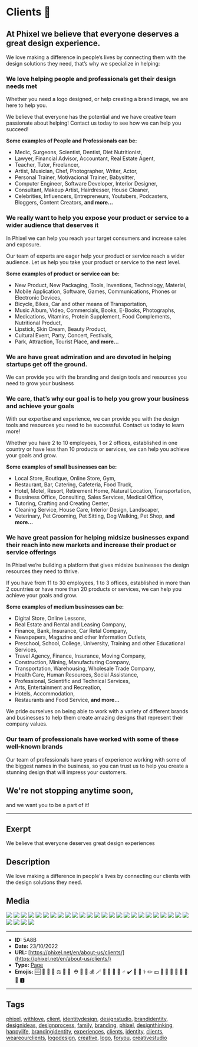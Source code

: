 # Clients 🤝
## At Phixel we believe that everyone deserves a great design experience.

We love making a difference in people’s lives by connecting them with the design solutions they need, that’s why we specialize in helping:

### We love helping people and professionals get their design needs met

Whether you need a logo designed, or help creating a brand image, we are here to help you.

We believe that everyone has the potential and we have creative team passionate about helping! Contact us today to see how we can help you succeed!

**Some examples of People and Professionals can be:**

- Medic, Surgeons, Scientist, Dentist, Diet Nutritionist,
- Lawyer, Financial Advisor, Accountant, Real Estate Agent,
- Teacher, Tutor, Freelancer,
- Artist, Musician, Chef, Photographer, Writer, Actor,
- Personal Trainer, Motivacional Trainer, Babysitter,
- Computer Engineer, Software Developer, Interior Designer,
- Consultant, Makeup Artist, Hairdresser, House Cleaner,
- Celebrities, Influencers, Entrepreneurs, Youtubers, Podcasters, Bloggers, Content Creators, 
 **and more…**

### We really want to help you expose your product or service to a wider audience that deserves it

In Phixel we can help you reach your target consumers and increase sales and exposure.

Our team of experts are eager help your product or service reach a wider audience. Let us help you take your product or service to the next level.

**Some examples of product or service can be:**

- New Product, New Packaging, Tools, Inventions, Technology, Material,
- Mobile Application, Software, Games, Communications, Phones or Electronic Devices,
- Bicycle, Bikes, Car and other means of Transportation,
- Music Album, Video, Commercials, Books, E-Books, Photographs,
- Medications, Vitamins, Protein Supplement, Food Complements, Nutritional Product,
- Lipstick, Skin Cream, Beauty Product,
- Cultural Event, Party, Concert, Festivals,
- Park, Attraction, Tourist Place, 
 **and more…**

### We are have great admiration and are devoted in helping startups get off the ground.

We can provide you with the branding and design tools and resources you need to grow your business

### We care, that’s why our goal is to help you grow your business and achieve your goals

With our expertise and experience, we can provide you with the design tools and resources you need to be successful. Contact us today to learn more!

Whether you have 2 to 10 employees, 1 or 2 offices, established in one country or have less than 10 products or services, we can help you achieve your goals and grow.

**Some examples of small businesses can be:**

- Local Store, Boutique, Online Store, Gym,
- Restaurant, Bar, Catering, Cafeteria, Food Truck,
- Hotel, Motel, Resort, Retirement Home, Natural Location, Transportation,
- Bussiness Office, Consulting, Sales Services, Medical Office,
- Tutoring, Crafting and Creating Center,
- Cleaning Service, House Care, Interior Design, Landscaper,
- Veterinary, Pet Grooming, Pet Sitting, Dog Walking, Pet Shop, 
 **and more…**

### We have great passion for helping midsize businesses expand their reach into new markets and increase their product or service offerings

In Phixel we’re building a platform that gives midsize businesses the design resources they need to thrive.

If you have from 11 to 30 employees, 1 to 3 offices, established in more than 2 countries or have more than 20 products or services, we can help you achieve your goals and grow.

**Some examples of medium businesses can be:**

- Digital Store, Online Lessons,
- Real Estate and Rental and Leasing Company,
- Finance, Bank, Insurance, Car Retal Company,
- Newspapers, Magazine and other Information Outlets,
- Preschool, School, College, University, Training and other Educational Services,
- Travel Agency, Finance, Insurance, Moving Company,
- Construction, Mining, Manufacturing Company,
- Transportation, Warehousing, Wholesale Trade Company,
- Health Care, Human Resources, Social Assistance,
- Professional, Scientific and Technical Services,
- Arts, Entertainment and Recreation,
- Hotels, Accommodation,
- Restaurants and Food Service, 
 **and more…**

We pride ourselves on being able to work with a variety of different brands and businesses to help them create amazing designs that represent their company values.

### Our team of professionals have worked with some of these well-known brands

Our team of professionals have years of experience working with some of the biggest names in the business, so you can trust us to help you create a stunning design that will impress your customers.

## We're not stopping anytime soon, 
and we want you to be a part of it!


------------
## Exerpt
We believe that everyone deserves great design experiences
## Description
We love making a difference in people's lives by connecting our clients with the design solutions they need.
## Media
<img src="media/8c598419/clients.jpg">
<img src="media/1360176e/logo-alpina.png">
<img src="media/e6bece89/logo-argos.png">
<img src="media/2292c83a/logo-bancoldex.png">
<img src="media/dbefaf19/logo-bancolombia.png">
<img src="media/8c8b80cd/logo-bavaria.png">
<img src="media/e5c57a92/logo-berlinas.png">
<img src="media/70b32a8b/logo-caf.png">
<img src="media/c2f6c658/logo-camara-de-comercio-bogota.png">
<img src="media/911e4d17/logo-citroen.png">
<img src="media/8f1af804/logo-creamhelado.png">
<img src="media/86212a9b/logo-davivienda.png">
<img src="media/b97fe9d9/logo-delipavo.png">
<img src="media/c9bf0180/logo-dove.png">
<img src="media/ebd34fad/logo-drummond.png">
<img src="media/0048326e/logo-ecopetrol.png">
<img src="media/1afcef6f/logo-huggies.png">
<img src="media/55f91758/logo-hyundai.png">
<img src="media/097bb643/logo-isa.png">
<img src="media/16e6be50/logo-lafayette.png">
<img src="media/b3090de9/logo-movistar.png">
<img src="media/5e41435a/logo-nestle.png">
<img src="media/c7e6d27b/logo-renault.png">
<img src="media/066309fe/logo-seguros-bolivar.png">
<img src="media/06b475ed/logo-soho.png">
<img src="media/56f5e547/logo-telefonica.png">
<img src="media/25d2f522/logo-tigo.png">
<img src="media/ca230824/logo-une.png">
<img src="media/db0db306/logo-xbox.png">

------------
- **ID:** 5A8B
- **Date:** 23/10/2022
- **URL:** [https://phixel.net/en/about-us/clients/](https://phixel.net/en/about-us/clients/)
- **Type:** [Page](#page)
- **Emojis:** 🆒 🔬 👨 🏻 ⚖️ 🏫 👧 ️️ ⛑️ 🏾 🚒 💰 🪄 🧑 ‍✈ 🚀 🧔 ‍♂ ✔️ 🎨 👩 ⚕️ ✏️ 💵 🤝 💼 💊 🤵 🌾 🍳 🎉 🅸

------------
## Tags
[phixel](#phixel), [withlove](#withlove), [client](#client), [identitydesign](#identitydesign), [designstudio](#designstudio), [brandidentity](#brandidentity), [designideas](#designideas), [designprocess](#designprocess), [family](#family), [branding](#branding), [phixel](#phixel), [designthinking](#designthinking), [happylife](#happylife), [brandingidentity](#brandingidentity), [experiences](#experiences), [clients](#clients), [identity](#identity), [clients](#clients), [weareourclients](#weareourclients), [logodesign](#logodesign), [creative](#creative), [logo](#logo), [foryou](#foryou), [creativestudio](#creativestudio)
